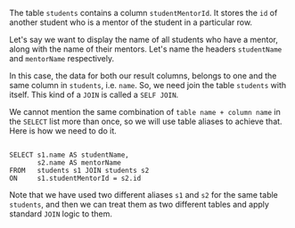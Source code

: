 The table `students` contains a column `studentMentorId`. It stores the `id` of another student who is a mentor of the student in a particular row.

Let's say we want to display the name of all students who have a mentor, along with the name of their mentors. Let's name the headers `studentName` and `mentorName` respectively.

In this case, the data for both our result columns, belongs to one and the same column in `students`, i.e. `name`. So, we need join the table `students` with itself. This kind of a `JOIN` is called a `SELF JOIN`.

We cannot mention the same combination of `table name + column name` in the `SELECT` list more than once, so we will use table aliases to achieve that. Here is how we need to do it.

<codeblock language="sql" dbName="students2-v3.db" type="lesson">
<code>
SELECT s1.name AS studentName,
       s2.name AS mentorName
FROM   students s1 JOIN students s2
ON     s1.studentMentorId = s2.id
</code>
</codeblock>

Note that we have used two different aliases `s1` and `s2` for the same table `students`, and then we can treat them as two different tables and apply standard `JOIN` logic to them.